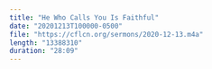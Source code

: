 ```yaml
---
title: "He Who Calls You Is Faithful"
date: "20201213T100000-0500"
file: "https://cflcn.org/sermons/2020-12-13.m4a"
length: "13388310"
duration: "28:09"
---
```

